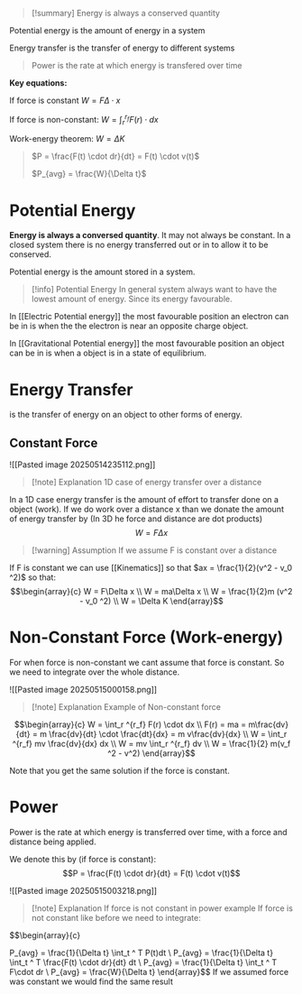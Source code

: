 
>[!summary]
Energy is always a conserved quantity 
>
Potential energy is the amount of energy in a system
>
Energy transfer is the transfer of energy to different systems 
> 
>Power is the rate at which energy is transfered over time
>
**Key equations:**
>
If force is constant 
$W = F\Delta \cdot x$
>
If force is non-constant:
$W = \int_r ^{r_f} F(r) \cdot dx$
>
Work-energy theorem:
$W = \Delta K$
>
>$P = \frac{F(t) \cdot dr}{dt} = F(t) \cdot v(t)$
>
>$P_{avg} = \frac{W}{\Delta t}$
>

# Potential Energy
**Energy is always a conversed quantity**. It may not always be constant.
In a closed system there is no energy transferred out or in to allow it to be conserved.

Potential energy is the amount stored in a system. 
>[!info] Potential Energy
In general system always want to have the lowest amount of energy. Since its energy favourable.

In [[Electric Potential energy]] the most favourable position an electron can be in is when the the electron is near an opposite charge object.

In [[Gravitational Potential energy]] the most favourable position an object can be in is when a object is in a state of equilibrium. 


# Energy Transfer
is the transfer of energy on an object to other forms of energy.

## Constant Force
![[Pasted image 20250514235112.png]]
>[!note] Explanation
1D case of energy transfer over a distance

In a 1D case energy transfer is the amount of effort to transfer done on a object (work).
If we do work over a distance x than we donate the amount of energy transfer by (In  3D he force and distance are dot products)
$$W = F\Delta x$$
>[!warning] Assumption
If we assume F is constant over a distance 

If F is constant we can use [[Kinematics]] so that $ax = \frac{1}{2}(v^2 - v_0 ^2)$
so that:
$$\begin{array}{c}
W = F\Delta x \\ 
W = ma\Delta x \\ 
W = \frac{1}{2}m (v^2 - v_0 ^2) \\ 
W = \Delta K
\end{array}$$

# Non-Constant Force (Work-energy)
For when force is non-constant we cant assume that force is constant. So we need to integrate over the whole distance.

![[Pasted image 20250515000158.png]]
>[!note] Explanation
>Example of Non-constant force

$$\begin{array}{c}
W = \int_r ^{r_f} F(r) \cdot dx \\ 
F(r) = ma = m\frac{dv}{dt} = m \frac{dv}{dt} \cdot \frac{dt}{dx} = m v\frac{dv}{dx} \\ 
W = \int_r ^{r_f} mv \frac{dv}{dx} dx \\
W = mv \int_r ^{r_f} dv \\ 
W = \frac{1}{2} m(v_f ^2 - v^2)
\end{array}$$

Note that you get the same solution if the force is constant.

# Power
Power is the rate at which energy is transferred over time, with a force and distance being applied. 

We denote this by (if force is constant):
$$P = \frac{F(t) \cdot dr}{dt} = F(t) \cdot v(t)$$

![[Pasted image 20250515003218.png]]
>[!note] Explanation
If force is not constant in power example
If force is not constant like before we need to integrate:

$$\begin{array}{c}

P_{avg} = \frac{1}{\Delta t} \int_t ^ T P(t)dt \\ 
P_{avg} =  \frac{1}{\Delta t} \int_t ^ T  \frac{F(t) \cdot dr}{dt} dt \\ 
P_{avg} =  \frac{1}{\Delta t} \int_t ^ T F\cdot dr \\
P_{avg} = \frac{W}{\Delta t}
\end{array}$$
If we assumed force was constant we would find the same result
